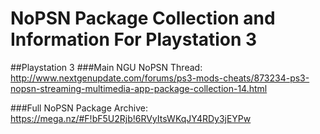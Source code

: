 # NoPSN Package Collection and Information For Playstation 3


##Playstation 3
###Main NGU NoPSN Thread:
http://www.nextgenupdate.com/forums/ps3-mods-cheats/873234-ps3-nopsn-streaming-multimedia-app-package-collection-14.html

###Full NoPSN Package Archive:
https://mega.nz/#F!bF5U2Rjb!6RVyItsWKqJY4RDy3jEYPw